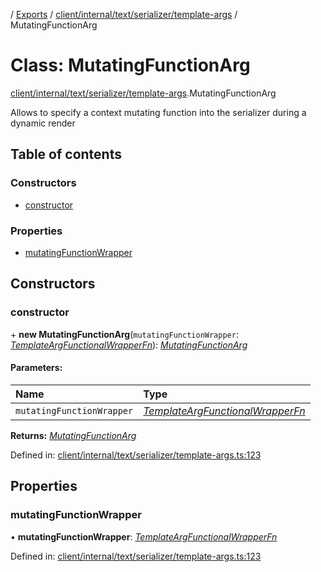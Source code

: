 [](../README.md) / [Exports](../modules.md) / [client/internal/text/serializer/template-args](../modules/client_internal_text_serializer_template_args.md) / MutatingFunctionArg

# Class: MutatingFunctionArg

[client/internal/text/serializer/template-args](../modules/client_internal_text_serializer_template_args.md).MutatingFunctionArg

Allows to specify a context mutating function into the serializer during a dynamic render

## Table of contents

### Constructors

- [constructor](client_internal_text_serializer_template_args.mutatingfunctionarg.md#constructor)

### Properties

- [mutatingFunctionWrapper](client_internal_text_serializer_template_args.mutatingfunctionarg.md#mutatingfunctionwrapper)

## Constructors

### constructor

\+ **new MutatingFunctionArg**(`mutatingFunctionWrapper`: [*TemplateArgFunctionalWrapperFn*](../modules/client_internal_text_serializer_template_args.md#templateargfunctionalwrapperfn)): [*MutatingFunctionArg*](client_internal_text_serializer_template_args.mutatingfunctionarg.md)

#### Parameters:

Name | Type |
:------ | :------ |
`mutatingFunctionWrapper` | [*TemplateArgFunctionalWrapperFn*](../modules/client_internal_text_serializer_template_args.md#templateargfunctionalwrapperfn) |

**Returns:** [*MutatingFunctionArg*](client_internal_text_serializer_template_args.mutatingfunctionarg.md)

Defined in: [client/internal/text/serializer/template-args.ts:123](https://github.com/onzag/itemize/blob/3efa2a4a/client/internal/text/serializer/template-args.ts#L123)

## Properties

### mutatingFunctionWrapper

• **mutatingFunctionWrapper**: [*TemplateArgFunctionalWrapperFn*](../modules/client_internal_text_serializer_template_args.md#templateargfunctionalwrapperfn)

Defined in: [client/internal/text/serializer/template-args.ts:123](https://github.com/onzag/itemize/blob/3efa2a4a/client/internal/text/serializer/template-args.ts#L123)
